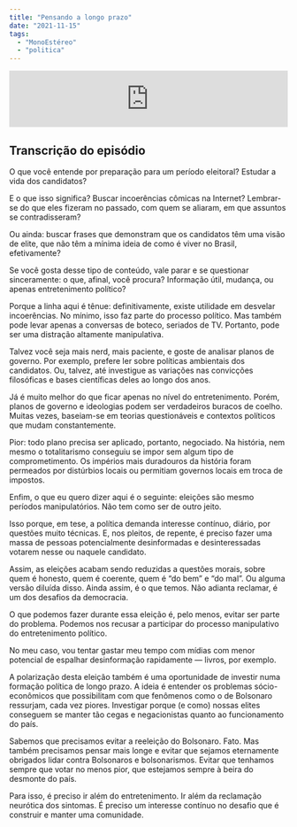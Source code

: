```yaml
---
title: "Pensando a longo prazo"
date: "2021-11-15"
tags: 
  - "MonoEstéreo"
  - "politica"
---
```


<iframe src="https://anchor.fm/monoestereo/embed/episodes/Pensando-a-longo-prazo-e1aafi9" height="102px" width="100%" frameborder="0" scrolling="no"></iframe>

## Transcrição do episódio

O que você entende por preparação para um período eleitoral? Estudar a vida dos candidatos?

E o que isso significa? Buscar incoerências cômicas na Internet? Lembrar-se do que eles fizeram no passado, com quem se aliaram, em que assuntos se contradisseram?

Ou ainda: buscar frases que demonstram que os candidatos têm uma visão de elite, que não têm a mínima ideia de como é viver no Brasil, efetivamente?

Se você gosta desse tipo de conteúdo, vale parar e se questionar sinceramente: o que, afinal, você procura? Informação útil, mudança, ou apenas entretenimento político?

Porque a linha aqui é tênue: definitivamente, existe utilidade em desvelar incoerências. No mínimo, isso faz parte do processo político. Mas também pode levar apenas a conversas de boteco, seriados de TV. Portanto, pode ser uma distração altamente manipulativa.

Talvez você seja mais nerd, mais paciente, e goste de analisar planos de governo. Por exemplo, prefere ler sobre políticas ambientais dos candidatos. Ou, talvez, até investigue as variações nas convicções filosóficas e bases científicas deles ao longo dos anos.

Já é muito melhor do que ficar apenas no nível do entretenimento. Porém, planos de governo e ideologias podem ser verdadeiros buracos de coelho. Muitas vezes, baseiam-se em teorias questionáveis e contextos políticos que mudam constantemente.

Pior: todo plano precisa ser aplicado, portanto, negociado. Na história, nem mesmo o totalitarismo conseguiu se impor sem algum tipo de comprometimento. Os impérios mais duradouros da história foram permeados por distúrbios locais ou permitiam governos locais em troca de impostos.

Enfim, o que eu quero dizer aqui é o seguinte: eleições são mesmo períodos manipulatórios. Não tem como ser de outro jeito.

Isso porque, em tese, a política demanda interesse contínuo, diário, por questões muito técnicas. E, nos pleitos, de repente, é preciso fazer uma massa de pessoas potencialmente desinformadas e desinteressadas votarem nesse ou naquele candidato.

Assim, as eleições acabam sendo reduzidas a questões morais, sobre quem é honesto, quem é coerente, quem é “do bem” e “do mal”. Ou alguma versão diluída disso. Ainda assim, é o que temos. Não adianta reclamar, é um dos desafios da democracia.

O que podemos fazer durante essa eleição é, pelo menos, evitar ser parte do problema. Podemos nos recusar a participar do processo manipulativo do entretenimento político.

No meu caso, vou tentar gastar meu tempo com mídias com menor potencial de espalhar desinformação rapidamente — livros, por exemplo.

A polarização desta eleição também é uma oportunidade de investir numa formação política de longo prazo. A ideia é entender os problemas sócio-econômicos que possibilitam com que fenômenos como o de Bolsonaro ressurjam, cada vez piores. Investigar porque (e como) nossas elites conseguem se manter tão cegas e negacionistas quanto ao funcionamento do país.

Sabemos que precisamos evitar a reeleição do Bolsonaro. Fato. Mas também precisamos pensar mais longe e evitar que sejamos eternamente obrigados lidar contra Bolsonaros e bolsonarismos. Evitar que tenhamos sempre que votar no menos pior, que estejamos sempre à beira do desmonte do país.

Para isso, é preciso ir além do entretenimento. Ir além da reclamação neurótica dos sintomas. É preciso um interesse contínuo no desafio que é construir e manter uma comunidade.
